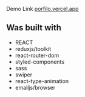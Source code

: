 Demo Link [porfilo.vercel.app](https://porfilo.vercel.app)

## **Was built with**
  * REACT
  * reduxjs/toolkit
  * react-router-dom
  * styled-components
  * sass
  * swiper
  * react-type-animation
  * emailjs/browser
